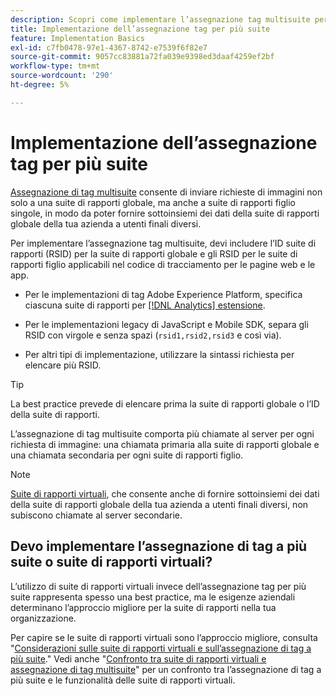 ```yaml
---
description: Scopri come implementare l’assegnazione tag multisuite per inviare richieste di immagini a più suite di rapporti.
title: Implementazione dell’assegnazione tag per più suite
feature: Implementation Basics
exl-id: c7fb0478-97e1-4367-8742-e7539f6f82e7
source-git-commit: 9057cc83881a72fa039e9398ed3daaf4259ef2bf
workflow-type: tm+mt
source-wordcount: '290'
ht-degree: 5%

---
```


# Implementazione dell’assegnazione tag per più suite

[Assegnazione di tag multisuite](/help/admin/admin/c-manage-report-suites/rollup-report-suite.md) consente di inviare richieste di immagini non solo a una suite di rapporti globale, ma anche a suite di rapporti figlio singole, in modo da poter fornire sottoinsiemi dei dati della suite di rapporti globale della tua azienda a utenti finali diversi.

Per implementare l’assegnazione tag multisuite, devi includere l’ID suite di rapporti (RSID) per la suite di rapporti globale e gli RSID per le suite di rapporti figlio applicabili nel codice di tracciamento per le pagine web e le app.

* Per le implementazioni di tag Adobe Experience Platform, specifica ciascuna suite di rapporti per [[!DNL Analytics] estensione](https://experienceleague.adobe.com/docs/experience-platform/tags/extensions/adobe/analytics/overview.html?lang=it).

* Per le implementazioni legacy di JavaScript e Mobile SDK, separa gli RSID con virgole e senza spazi (`rsid1,rsid2,rsid3` e così via).

* Per altri tipi di implementazione, utilizzare la sintassi richiesta per elencare più RSID.

>[!TIP]
>
> La best practice prevede di elencare prima la suite di rapporti globale o l’ID della suite di rapporti.

L’assegnazione di tag multisuite comporta più chiamate al server per ogni richiesta di immagine: una chiamata primaria alla suite di rapporti globale e una chiamata secondaria per ogni suite di rapporti figlio.

>[!NOTE]
>
> [Suite di rapporti virtuali](/help/components/vrs/vrs-about.md), che consente anche di fornire sottoinsiemi dei dati della suite di rapporti globale della tua azienda a utenti finali diversi, non subiscono chiamate al server secondarie.

## Devo implementare l’assegnazione di tag a più suite o suite di rapporti virtuali?

L’utilizzo di suite di rapporti virtuali invece dell’assegnazione tag per più suite rappresenta spesso una best practice, ma le esigenze aziendali determinano l’approccio migliore per la suite di rapporti nella tua organizzazione.

Per capire se le suite di rapporti virtuali sono l’approccio migliore, consulta &quot;[Considerazioni sulle suite di rapporti virtuali e sull’assegnazione di tag a più suite](/help/components/vrs/vrs-considerations.md).&quot; Vedi anche &quot;[Confronto tra suite di rapporti virtuali e assegnazione di tag multisuite](/help/components/vrs/vrs-about.md#section_317E4D21CCD74BC38166D2F57D214F78)&quot; per un confronto tra l’assegnazione di tag a più suite e le funzionalità delle suite di rapporti virtuali.

